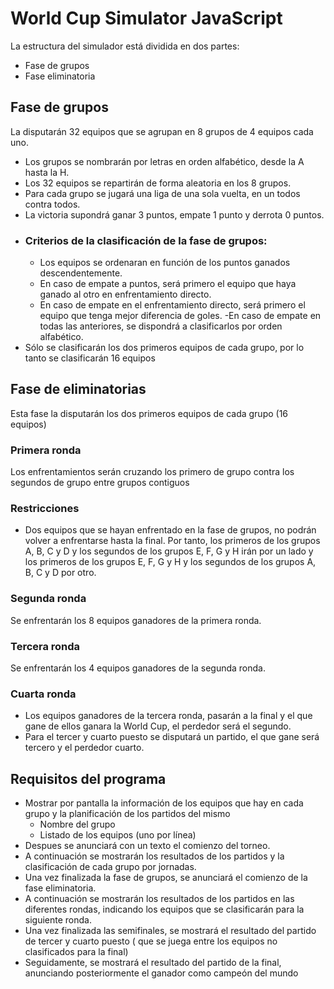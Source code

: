 # World Cup Simulator JavaScript

La estructura del simulador está dividida en dos partes:

- Fase de grupos
- Fase eliminatoria

## Fase de grupos

La disputarán 32 equipos que se agrupan en 8 grupos de 4 equipos cada uno.

- Los grupos se nombrarán por letras en orden alfabético, desde la A hasta la H.
- Los 32 equipos se repartirán de forma aleatoria en los 8 grupos.
- Para cada grupo se jugará una liga de una sola vuelta, en un todos contra todos.
- La victoria supondrá ganar 3 puntos, empate 1 punto y derrota 0 puntos.
- ### Criterios de la clasificación de la fase de grupos:
  - Los equipos se ordenaran en función de los puntos ganados descendentemente.
  - En caso de empate a puntos, será primero el equipo que haya ganado al otro en enfrentamiento directo.
  - En caso de empate en el enfrentamiento directo, será primero el equipo que tenga mejor diferencia de goles.
    -En caso de empate en todas las anteriores, se dispondrá a clasificarlos por orden alfabético.
- Sólo se clasificarán los dos primeros equipos de cada grupo, por lo tanto se clasificarán 16 equipos

## Fase de eliminatorias

Esta fase la disputarán los dos primeros equipos de cada grupo (16 equipos)

### Primera ronda

Los enfrentamientos serán cruzando los primero de grupo contra los segundos de grupo entre grupos contiguos

### Restricciones

- Dos equipos que se hayan enfrentado en la fase de grupos, no podrán volver a enfrentarse hasta la final. Por tanto, los primeros de los grupos A, B, C y D y los segundos de los grupos E, F, G y H irán por un lado y los primeros de los grupos E, F, G y H y los segundos de los grupos A, B, C y D por otro.

### Segunda ronda

Se enfrentarán los 8 equipos ganadores de la primera ronda.

### Tercera ronda

Se enfrentarán los 4 equipos ganadores de la segunda ronda.

### Cuarta ronda

- Los equipos ganadores de la tercera ronda, pasarán a la final y el que gane de ellos ganara la World Cup, el perdedor será el segundo.
- Para el tercer y cuarto puesto se disputará un partido, el que gane será tercero y el perdedor cuarto.

## Requisitos del programa

- Mostrar por pantalla la información de los equipos que hay en cada grupo y la planificación de los partidos del mismo
  - Nombre del grupo
  - Listado de los equipos (uno por línea)
- Despues se anunciará con un texto el comienzo del torneo.
- A continuación se mostrarán los resultados de los partidos y la clasificación de cada grupo por jornadas.
- Una vez finalizada la fase de grupos, se anunciará el comienzo de la fase eliminatoria.
- A continuación se mostrarán los resultados de los partidos en las diferentes rondas, indicando los equipos que se clasificarán para la siguiente ronda.
- Una vez finalizada las semifinales, se mostrará el resultado del partido de tercer y cuarto puesto ( que se juega entre los equipos no clasificados para la final)
- Seguidamente, se mostrará el resultado del partido de la final, anunciando posteriormente el ganador como campeón del mundo
